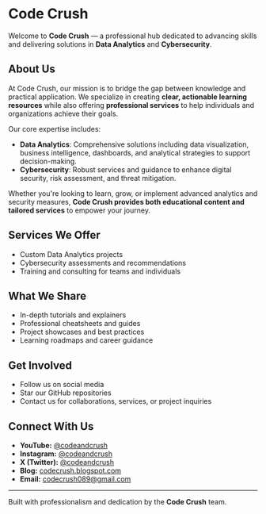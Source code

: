 # Code Crush

Welcome to **Code Crush** — a professional hub dedicated to advancing skills and delivering solutions in **Data Analytics** and **Cybersecurity**.

## About Us

At Code Crush, our mission is to bridge the gap between knowledge and practical application. We specialize in creating **clear, actionable learning resources** while also offering **professional services** to help individuals and organizations achieve their goals.

Our core expertise includes:

* **Data Analytics**: Comprehensive solutions including data visualization, business intelligence, dashboards, and analytical strategies to support decision-making.
* **Cybersecurity**: Robust services and guidance to enhance digital security, risk assessment, and threat mitigation.

Whether you're looking to learn, grow, or implement advanced analytics and security measures, **Code Crush provides both educational content and tailored services** to empower your journey.

## Services We Offer

* Custom Data Analytics projects
* Cybersecurity assessments and recommendations
* Training and consulting for teams and individuals


## What We Share

* In-depth tutorials and explainers
* Professional cheatsheets and guides
* Project showcases and best practices
* Learning roadmaps and career guidance

## Get Involved

* Follow us on social media
* Star our GitHub repositories
* Contact us for collaborations, services, or project inquiries


## Connect With Us

* **YouTube:** [@codeandcrush](https://www.youtube.com/@codeandcrush)
* **Instagram:** [@codeandcrush](https://www.instagram.com/codeandcrush/)
* **X (Twitter):** [@codeandcrush](https://x.com/codeandcrush)
* **Blog:** [codecrush.blogspot.com](https://codecrush.blogspot.com)
* **Email:** [codecrush089@gmail.com](mailto:hello.codecrush089@gmail.com)
---

Built with professionalism and dedication by the **Code Crush** team.
